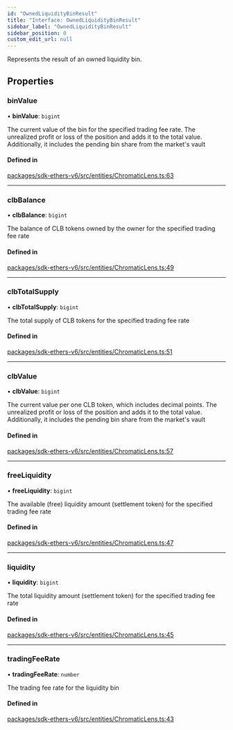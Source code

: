 ```yaml
---
id: "OwnedLiquidityBinResult"
title: "Interface: OwnedLiquidityBinResult"
sidebar_label: "OwnedLiquidityBinResult"
sidebar_position: 0
custom_edit_url: null
---
```


Represents the result of an owned liquidity bin.

## Properties

### binValue

• **binValue**: `bigint`

The current value of the bin for the specified trading fee rate.
The unrealized profit or loss of the position and adds it to the total value.
Additionally, it includes the pending bin share from the market's vault

#### Defined in

[packages/sdk-ethers-v6/src/entities/ChromaticLens.ts:63](https://github.com/chromatic-protocol/sdk/blob/4d74715/packages/sdk-ethers-v6/src/entities/ChromaticLens.ts#L63)

___

### clbBalance

• **clbBalance**: `bigint`

The balance of CLB tokens owned by the owner for the specified trading fee rate

#### Defined in

[packages/sdk-ethers-v6/src/entities/ChromaticLens.ts:49](https://github.com/chromatic-protocol/sdk/blob/4d74715/packages/sdk-ethers-v6/src/entities/ChromaticLens.ts#L49)

___

### clbTotalSupply

• **clbTotalSupply**: `bigint`

The total supply of CLB tokens for the specified trading fee rate

#### Defined in

[packages/sdk-ethers-v6/src/entities/ChromaticLens.ts:51](https://github.com/chromatic-protocol/sdk/blob/4d74715/packages/sdk-ethers-v6/src/entities/ChromaticLens.ts#L51)

___

### clbValue

• **clbValue**: `bigint`

The current value per one CLB token, which includes decimal points.
The unrealized profit or loss of the position and adds it to the total value.
Additionally, it includes the pending bin share from the market's vault

#### Defined in

[packages/sdk-ethers-v6/src/entities/ChromaticLens.ts:57](https://github.com/chromatic-protocol/sdk/blob/4d74715/packages/sdk-ethers-v6/src/entities/ChromaticLens.ts#L57)

___

### freeLiquidity

• **freeLiquidity**: `bigint`

The available (free) liquidity amount (settlement token) for the specified trading fee rate

#### Defined in

[packages/sdk-ethers-v6/src/entities/ChromaticLens.ts:47](https://github.com/chromatic-protocol/sdk/blob/4d74715/packages/sdk-ethers-v6/src/entities/ChromaticLens.ts#L47)

___

### liquidity

• **liquidity**: `bigint`

The total liquidity amount (settlement token) for the specified trading fee rate

#### Defined in

[packages/sdk-ethers-v6/src/entities/ChromaticLens.ts:45](https://github.com/chromatic-protocol/sdk/blob/4d74715/packages/sdk-ethers-v6/src/entities/ChromaticLens.ts#L45)

___

### tradingFeeRate

• **tradingFeeRate**: `number`

The trading fee rate for the liquidity bin

#### Defined in

[packages/sdk-ethers-v6/src/entities/ChromaticLens.ts:43](https://github.com/chromatic-protocol/sdk/blob/4d74715/packages/sdk-ethers-v6/src/entities/ChromaticLens.ts#L43)
